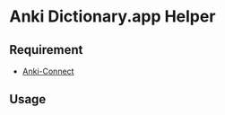 # Anki Dictionary.app Helper

## Requirement

- [Anki-Connect](https://foosoft.net/projects/anki-connect/)

## Usage
